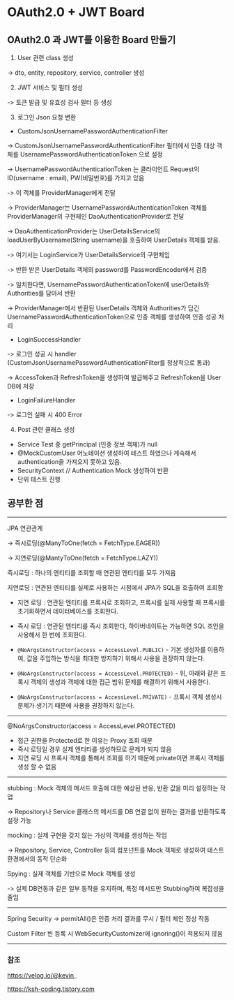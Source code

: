 # OAuth2.0 + JWT Board

## OAuth2.0 과 JWT를 이용한 Board 만들기

1. User 관련 class 생성

→ dto, entity, repository, service, controller 생성

2. JWT 서비스 및 필터 생성

-> 토큰 발급 및 유효성 검사 필터 등 생성

3. 로그인 Json 요청 변환

- CustomJsonUsernamePasswordAuthenticationFilter

-> CustomJsonUsernamePasswordAuthenticationFilter 필터에서 인증 대상 객체를 UsernamePasswordAuthenticationToken 으로 설정

-> UsernamePasswordAuthenticationToken 는 클라이언트 Request의 ID(username : email), PW(비밀번호)를 가지고 있음

-> 이 객체를 ProviderManager에게 전달

-> ProviderManager는 UsernamePasswordAuthenticationToken 객체를 ProviderManager의 구현체인 DaoAuthenticationProvider로 전달

-> DaoAuthenticationProvider는 UserDetailsService의 loadUserByUsername(String username)을 호출하여 UserDetails 객체를 받음.

-> 여기서는 LoginService가 UserDetailsService의 구현체임

-> 반환 받은 UserDetails 객체의 password를 PasswordEncoder에서 검증

-> 일치한다면, UsernamePasswordAuthenticationToken에 userDetails와 Authorities를 담아서 반환

-> ProviderManager에서 반환된 UserDetails 객체와 Authorities가 담긴 UsernamePasswordAuthenticationToken으로 인증 객체를 생성하여 인증 성공 처리


- LoginSuccessHandler

-> 로그인 성공 시 handler (CustomJsonUsernamePasswordAuthenticationFilter를 정상적으로 통과)

-> AccessToken과 RefreshToken을 생성하여 발급해주고 RefreshToken을 User DB에 저장

- LoginFailureHandler

-> 로그인 실패 시 400 Error

4. Post 관련 클래스 생성

- Service Test 중 getPrincipal (인증 정보 객체)가 null
- @MockCustomUser 어노테이션 생성하여 테스트 하였으나 계속해서 authentication을 가져오지 못하고 있음.
- SecurityContext // Authentication Mock 생성하여 반환
- 단위 테스트 진행

## 공부한 점

---

JPA 연관관계 

→ 즉시로딩(@ManyToOne(fetch = FetchType.EAGER))

→ 지연로딩(@MantyToOne(fetch = FetchType.LAZY))

즉시로딩 : 하나의 엔티티를 조회할 때 연관된 엔티티를 모두 가져옴

지연로딩 : 연관된 엔티티를 실제로 사용하는 시점에서 JPA가 SQL을 호출하여 조회함

- 지연 로딩 : 연관된 엔티티를 프록시로 조회하고, 프록시를 실제 사용할 때 프록시를 초기화하면서 데이터베이스를 조회한다.

- 즉시 로딩 : 연관된 엔티티를 즉시 조회한다, 하이버네이트는 가능하면 SQL 조인을 사용해서 한 번에 조회한다.


- `@NoArgsConstructor(access = AccessLevel.PUBLIC)` - 기본 생성자를 이용하여, 값을 주입하는 방식을 최대한 방지하기 위해서 사용을 권장하지 않는다.
 
- `@NoArgsConstructor(access = AccessLevel.PROTECTED)` - 위, 아래와 같은 프록시 객체의 생성과 객체에 대한 접근 범위 문제를 해결하기 위해서 사용한다.

- `@NoArgsConstructor(access = AccessLevel.PRIVATE)` - 프록시 객체 생성시 문제가 생기기 때문에 사용을 권장하지 않는다.

---

@NoArgsConstructor(access = AccessLevel.PROTECTED)

- 접근 권한을 Protected로 한 이유는 Proxy 조회 때문
- 즉시 로딩일 경우 실제 엔티티를 생성하므로 문제가 되지 않음
- 지연 로딩 시 프록시 객체를 통해서 조회를 하기 때문에 private이면 프록시 객체를 생성 할 수 없음

---

stubbing : Mock 객체의 메서드 호출에 대한 예상된 반응, 반환 값을 미리 설정하는 작업 

-> Repository나 Service 클래스의 메서드를 DB 연결 없이 원하는 결과를 반환하도록 설정 가능

mocking : 실제 구현을 갖지 않는 가상의 객체를 생성하는 작업

-> Repository, Service, Controller 등의 컴포넌트를 Mock 객체로 생성하여 테스트 환경에서의 동작 단순화

Spying : 실제 객체를 기반으로 Mock 객체를 생성

-> 실제 DB연동과 같은 일부 동작을 유지하며, 특정 메서드만 Stubbing하여 복잡성을 줄임

---

Spring Security -> permitAll()은 인증 처리 결과를 무시 / 필터 체인 정상 작동

Custom Filter 빈 등록 시 WebSecurityCustomizer에 ignoring()이 적용되지 않음

---

### 참조
https://velog.io/@kevin_

https://ksh-coding.tistory.com